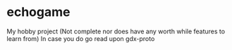 # echogame
My hobby project
(Not complete nor does have any worth while features to learn from)
In case you do go read upon gdx-proto
